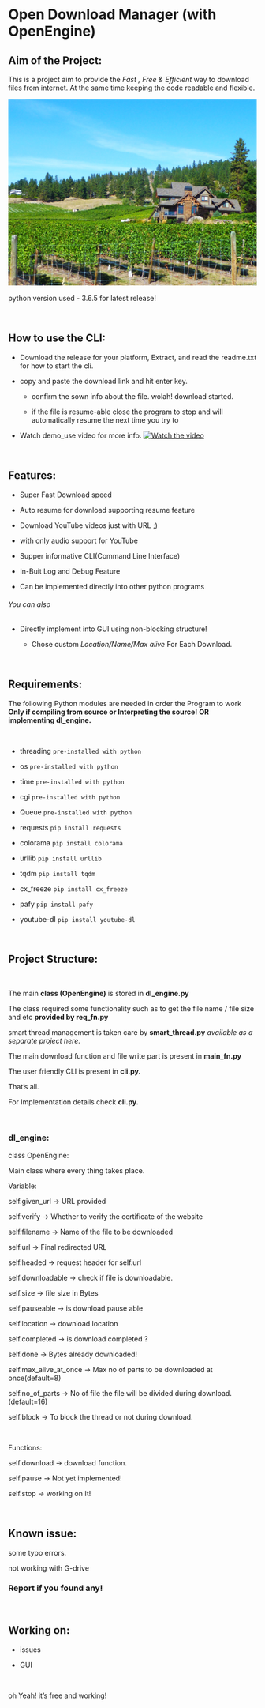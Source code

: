 Open Download Manager (with OpenEngine)
=======================================

Aim of the Project:
-------------------

This is a project aim to provide the *Fast , Free & Efficient* way to download
files from internet. At the same time keeping the code readable and flexible.

![](harvest.png)

python version used - 3.6.5 for latest release!

 

How to use the CLI:
-------------------

-   Download the release for your platform, Extract, and read the readme.txt for
    how to start the cli.

-   copy and paste the download link and hit enter key.

    -   confirm the sown info about the file. wolah! download started.

    -   if the file is resume-able close the program to stop and will
        automatically resume the next time you try to

-   Watch demo_use video for more info.
[![Watch the video](video_.png)](https://www.youtube.com/watch?v=iqPI-6H5CjU)

 

Features:
---------

-   Super Fast Download speed

-   Auto resume for download supporting resume feature

-   Download YouTube videos just with URL ;)

-   with only audio support for YouTube

-   Supper informative CLI(Command Line Interface)

-   In-Buit Log and Debug Feature

-   Can be implemented directly into other python programs

###### You can also

-   Directly implement into GUI using non-blocking structure!

    -   Chose custom *Location/Name/Max alive* For Each Download.

 

Requirements:
-------------

The following Python modules are needed in order the Program to work **Only if
compiling from source or Interpreting the source! OR implementing dl_engine.**

 

-   threading `pre-installed with python`

-   os `pre-installed with python`

-   time `pre-installed with python`

-   cgi `pre-installed with python`

-   Queue `pre-installed with python`

-   requests `pip install requests`

-   colorama `pip install colorama`

-   urllib `pip install urllib`

-   tqdm `pip install tqdm`

-   cx_freeze `pip install cx_freeze`

-   pafy `pip install pafy`

-   youtube-dl `pip install youtube-dl`

 

Project Structure:
------------------

 

The main **class (OpenEngine)** is stored in **dl_engine.py**

The class required some functionality such as to get the file name / file size
and etc **provided by req_fn.py**

smart thread management is taken care by **smart_thread.py** *available as a
separate project here.*

The main download function and file write part is present in **main_fn.py**

The user friendly CLI is present in **cli.py.**

That’s all.

For Implementation details check **cli.py.**

 

### dl_engine:

class OpenEngine:

Main class where every thing takes place.

Variable:

self.given_url -\> URL provided

self.verify -\> Whether to verify the certificate of the website

self.filename -\> Name of the file to be downloaded

self.url -\> Final redirected URL

self.headed -\> request header for self.url

self.downloadable -\> check if file is downloadable.

self.size -\> file size in Bytes

self.pauseable -\> is download pause able

self.location -\> download location

self.completed -\> is download completed ?

self.done -\> Bytes already downloaded!

self.max_alive_at_once -\> Max no of parts to be downloaded at once(default=8)

self.no_of_parts -\> No of file the file will be divided during
download.(default=16)

self.block -\> To block the thread or not during download.

 

Functions:

self.download -\> download function.

self.pause -\> Not yet implemented!

self.stop -\> working on It!

 

Known issue:
------------

some typo errors.

not working with G-drive

### Report if you found any!

 

Working on:
-----------

-   issues

-   GUI

 

oh Yeah! it’s free and working!
